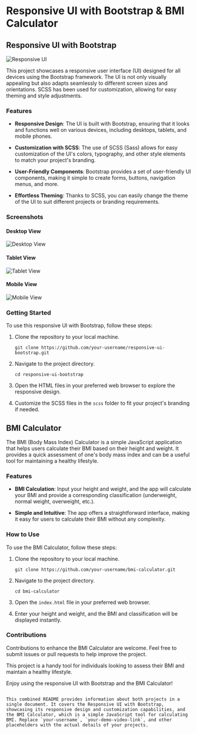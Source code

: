 # Responsive UI with Bootstrap & BMI Calculator

## Responsive UI with Bootstrap

![Responsive UI](./screenshots/responsive-ui-screenshot.png)

This project showcases a responsive user interface (UI) designed for all devices using the Bootstrap framework. The UI is not only visually appealing but also adapts seamlessly to different screen sizes and orientations. SCSS has been used for customization, allowing for easy theming and style adjustments.

### Features

- **Responsive Design**: The UI is built with Bootstrap, ensuring that it looks and functions well on various devices, including desktops, tablets, and mobile phones.

- **Customization with SCSS**: The use of SCSS (Sass) allows for easy customization of the UI's colors, typography, and other style elements to match your project's branding.

- **User-Friendly Components**: Bootstrap provides a set of user-friendly UI components, making it simple to create forms, buttons, navigation menus, and more.

- **Effortless Theming**: Thanks to SCSS, you can easily change the theme of the UI to suit different projects or branding requirements.

### Screenshots

#### Desktop View
![Desktop View](./screenshots/desktop-view.png)

#### Tablet View
![Tablet View](./screenshots/tablet-view.png)

#### Mobile View
![Mobile View](./screenshots/mobile-view.png)

### Getting Started

To use this responsive UI with Bootstrap, follow these steps:

1. Clone the repository to your local machine.

   ```shell
   git clone https://github.com/your-username/responsive-ui-bootstrap.git
   ```

2. Navigate to the project directory.

   ```shell
   cd responsive-ui-bootstrap
   ```

3. Open the HTML files in your preferred web browser to explore the responsive design.

4. Customize the SCSS files in the `scss` folder to fit your project's branding if needed.

## BMI Calculator

The BMI (Body Mass Index) Calculator is a simple JavaScript application that helps users calculate their BMI based on their height and weight. It provides a quick assessment of one's body mass index and can be a useful tool for maintaining a healthy lifestyle.

### Features

- **BMI Calculation**: Input your height and weight, and the app will calculate your BMI and provide a corresponding classification (underweight, normal weight, overweight, etc.).

- **Simple and Intuitive**: The app offers a straightforward interface, making it easy for users to calculate their BMI without any complexity.

### How to Use

To use the BMI Calculator, follow these steps:

1. Clone the repository to your local machine.

   ```shell
   git clone https://github.com/your-username/bmi-calculator.git
   ```

2. Navigate to the project directory.

   ```shell
   cd bmi-calculator
   ```

3. Open the `index.html` file in your preferred web browser.

4. Enter your height and weight, and the BMI and classification will be displayed instantly.

### Contributions

Contributions to enhance the BMI Calculator are welcome. Feel free to submit issues or pull requests to help improve the project.

This project is a handy tool for individuals looking to assess their BMI and maintain a healthy lifestyle.

Enjoy using the responsive UI with Bootstrap and the BMI Calculator!

```

This combined README provides information about both projects in a single document. It covers the Responsive UI with Bootstrap, showcasing its responsive design and customization capabilities, and the BMI Calculator, which is a simple JavaScript tool for calculating BMI. Replace `your-username`, `your-demo-video-link`, and other placeholders with the actual details of your projects.
